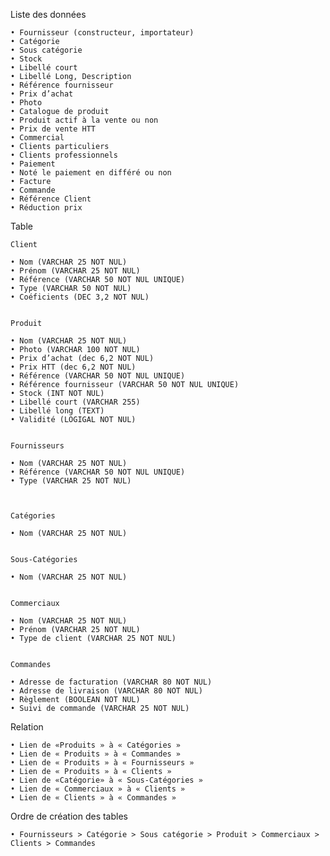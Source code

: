 Liste des données 

    • Fournisseur (constructeur, importateur)
    • Catégorie
    • Sous catégorie
    • Stock
    • Libellé court 
    • Libellé Long, Description
    • Référence fournisseur
    • Prix d’achat 
    • Photo
    • Catalogue de produit
    • Produit actif à la vente ou non
    • Prix de vente HTT
    • Commercial 
    • Clients particuliers
    • Clients professionnels
    • Paiement 
    • Noté le paiement en différé ou non
    • Facture
    • Commande
    • Référence Client
    • Réduction prix 

Table
	 
	Client 

    • Nom (VARCHAR 25 NOT NUL)
    • Prénom (VARCHAR 25 NOT NUL)
    • Référence (VARCHAR 50 NOT NUL UNIQUE)
    • Type (VARCHAR 50 NOT NUL)
    • Coéficients (DEC 3,2 NOT NUL)


	Produit 

    • Nom (VARCHAR 25 NOT NUL)
    • Photo (VARCHAR 100 NOT NUL)
    • Prix d’achat (dec 6,2 NOT NUL)
    • Prix HTT (dec 6,2 NOT NUL)
    • Référence (VARCHAR 50 NOT NUL UNIQUE)
    • Référence fournisseur (VARCHAR 50 NOT NUL UNIQUE)
    • Stock (INT NOT NUL)
    • Libellé court (VARCHAR 255)
    • Libellé long (TEXT)
    • Validité (LOGIGAL NOT NUL)
 

	Fournisseurs 

    • Nom (VARCHAR 25 NOT NUL)
    • Référence (VARCHAR 50 NOT NUL UNIQUE)
    • Type (VARCHAR 25 NOT NUL)
 


	Catégories 

    • Nom (VARCHAR 25 NOT NUL)


	Sous-Catégories 

    • Nom (VARCHAR 25 NOT NUL)


	Commerciaux

    • Nom (VARCHAR 25 NOT NUL)
    • Prénom (VARCHAR 25 NOT NUL)
    • Type de client (VARCHAR 25 NOT NUL)
 

	Commandes 

    • Adresse de facturation (VARCHAR 80 NOT NUL)
    • Adresse de livraison (VARCHAR 80 NOT NUL)
    • Règlement (BOOLEAN NOT NUL)
    • Suivi de commande (VARCHAR 25 NOT NUL)
 

 Relation 



    • Lien de «Produits » à « Catégories »
    • Lien de « Produits » à « Commandes » 
    • Lien de « Produits » à « Fournisseurs »
    • Lien de « Produits » à « Clients »
    • Lien de «Catégorie» à « Sous-Catégories » 
    • Lien de « Commerciaux » à « Clients »
    • Lien de « Clients » à « Commandes »
      
      
      
Ordre de création des tables 


    • Fournisseurs > Catégorie > Sous catégorie > Produit > Commerciaux > Clients > Commandes